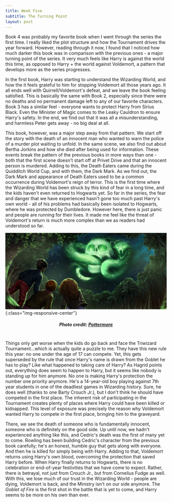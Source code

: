 ```yaml
---
title: Week Five
subtitle: The Turning Point
layout: post
---
```



Book 4 was probably my favorite book when I went through the series the first time. I really liked the plot structure and how the Tournament drives the year forward. However, reading through it now, I found that I noticed how much darker this book was in comparison with the previous ones - a major turning point of the series. It very much feels like Harry is against the world this time, as opposed to Harry + the world against Voldemort, a pattern that develops more as the series progresses.

In the first book, Harry was starting to understand the Wizarding World, and how the it feels grateful to him for stopping Voldemort all those years ago. It all ends well with Quirrell/Voldemort's defeat, and we leave the book feeling satisfied. This is basically the same with Book 2, especially since there were no deaths and no permanent damage left to any of our favorite characters. Book 3 has a similar feel - everyone wants to protect Harry from Sirius Black. Even the Minister of Magic comes to the Leaky Cauldron to ensure Harry's safety. In the end, we find out that it was all a misunderstanding, and harmless Peter gets away - no big deal at all.

This book, however, was a major step away from that pattern. We start off the story with the death of an innocent man who wanted to warn the police of a murder plot waiting to unfold. In the same scene, we also find out about Bertha Jorkins and how she died after being used for information. These events break the pattern of the previous books in more ways than one - both that the first scene doesn't start off at Privet Drive and that an innocent person is murdered. Adding to this, the Death Eaters came during the Quidditch World Cup, and with them, the Dark Mark. As we find out, the Dark Mark and appearance of Death Eaters used to be a common occurrence during Voldemort's reign of terror. This is the first time where the Wizarding World has been struck by this kind of fear in a long time, and the kids haven't even returned to Hogwarts yet. So far in the series, the fear and danger that we have experienced hasn't gone too much past Harry's own world - all of his problems had basically been isolated to Hogwarts, where he was protected by Dumbledore. However here, there is just panic and people are running for their lives. It made me feel like the threat of Voldemort's return is much more complex than we as readers had understood so far.

![The Dark Mark Returns](/assets/images/HarryPotter_PM_B4C9M1_HarryRonHermioneSeeDarkMark_Moment.jpg){:class="img-responsive-center"}
<h5><center>Photo credit: <a href="https://www.pottermore.com/image/the-dark-mark-returns" target="_blank">Pottermore</a></center></h5><br />
Things only get worse when the kids do go back and face the Triwizard Tournament...which is actually quite a puzzle to me. They have this new rule this year: no one under the age of 17 can compete. Yet, this gets superseded by the rule that once Harry's name is drawn from the Goblet he has to play? Like what happened to taking care of Harry? As Hagrid points out, everything does seem to happen to Harry, but it seems like nobody is standing up for him anymore. No one is making Harry's protection the number one priority anymore. He's a 14-year-old boy playing against 7th year students in one of the deadliest games in Wizarding history. Sure, he does well (thanks to one Barty Crouch Jr.), but I don't think he should have competed in the first place. The inherent risk of participating in the Tournament creates plenty of places where Harry could have been killed or kidnapped. This level of exposure was precisely the reason why Voldemort wanted Harry to compete in the first place, bringing him to the graveyard. 

There, we see the death of someone who is fundamentally innocent, someone who is definitely on the good side. Up until now, we hadn't experienced anything like this, and Cedric's death was the first of many yet to come. Rowling has been building Cedric's character from the previous book carefully; he's an honest, humble guy that gets along with everyone. And then he is killed for simply being with Harry. Adding to that, Voldemort returns using Harry's own blood, overcoming the protection that saved Harry before. When Harry finally returns to Hogwarts, there is no celebration or end-of-year festivities that we have come to expect. Rather, there is betrayal, not just from Crouch Jr., but from Cornelius Fudge as well. With this, we lose much of our trust in the Wizarding World - people are dying, Voldemort is back, and the Ministry isn't on our side anymore. The *Goblet of Fire* is the first shot in the battle that is yet to come, and Harry seems to be more on his own than ever.
